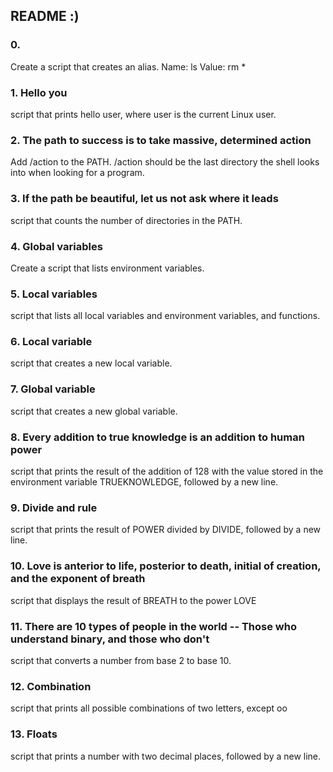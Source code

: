 ## README :)
### 0. <o>
Create a script that creates an alias.
Name: ls
Value: rm *
### 1. Hello you
script that prints hello user, where user is the current Linux user.
### 2. The path to success is to take massive, determined action
Add /action to the PATH. /action should be the last directory the shell looks into when looking for a program.
### 3. If the path be beautiful, let us not ask where it leads
script that counts the number of directories in the PATH.
### 4. Global variables
Create a script that lists environment variables.
### 5. Local variables
script that lists all local variables and environment variables, and functions.
### 6. Local variable
script that creates a new local variable.
### 7. Global variable
script that creates a new global variable.
### 8. Every addition to true knowledge is an addition to human power
script that prints the result of the addition of 128 with the value stored in the environment variable TRUEKNOWLEDGE, followed by a new line.
### 9. Divide and rule
script that prints the result of POWER divided by DIVIDE, followed by a new line.
### 10. Love is anterior to life, posterior to death, initial of creation, and the exponent of breath
script that displays the result of BREATH to the power LOVE
### 11. There are 10 types of people in the world -- Those who understand binary, and those who don't
script that converts a number from base 2 to base 10.
### 12. Combination
script that prints all possible combinations of two letters, except oo
### 13. Floats
script that prints a number with two decimal places, followed by a new line.
